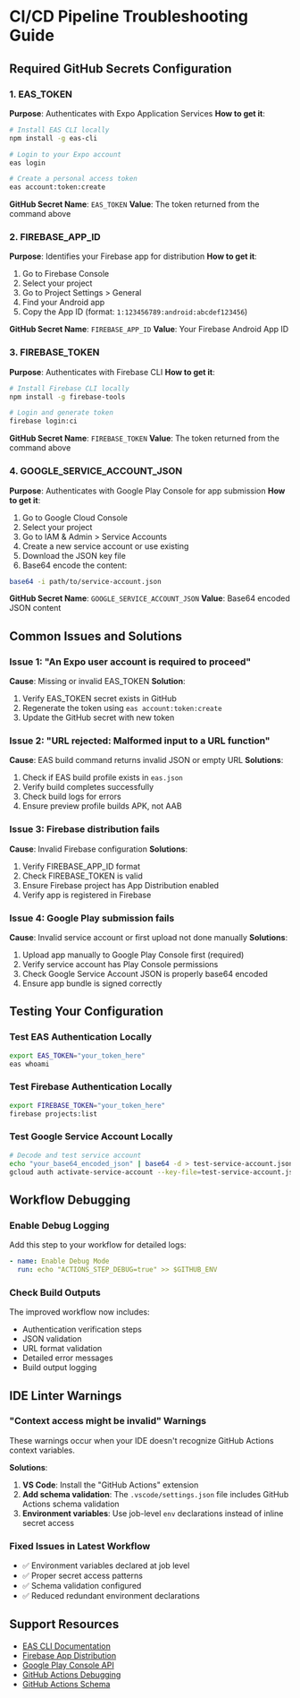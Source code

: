 # CI/CD Pipeline Troubleshooting Guide

## Required GitHub Secrets Configuration

### 1. EAS_TOKEN
**Purpose**: Authenticates with Expo Application Services
**How to get it**:
```bash
# Install EAS CLI locally
npm install -g eas-cli

# Login to your Expo account
eas login

# Create a personal access token
eas account:token:create
```
**GitHub Secret Name**: `EAS_TOKEN`
**Value**: The token returned from the command above

### 2. FIREBASE_APP_ID
**Purpose**: Identifies your Firebase app for distribution
**How to get it**:
1. Go to Firebase Console
2. Select your project
3. Go to Project Settings > General
4. Find your Android app
5. Copy the App ID (format: `1:123456789:android:abcdef123456`)

**GitHub Secret Name**: `FIREBASE_APP_ID`
**Value**: Your Firebase Android App ID

### 3. FIREBASE_TOKEN
**Purpose**: Authenticates with Firebase CLI
**How to get it**:
```bash
# Install Firebase CLI locally
npm install -g firebase-tools

# Login and generate token
firebase login:ci
```
**GitHub Secret Name**: `FIREBASE_TOKEN`
**Value**: The token returned from the command above

### 4. GOOGLE_SERVICE_ACCOUNT_JSON
**Purpose**: Authenticates with Google Play Console for app submission
**How to get it**:
1. Go to Google Cloud Console
2. Select your project
3. Go to IAM & Admin > Service Accounts
4. Create a new service account or use existing
5. Download the JSON key file
6. Base64 encode the content:
```bash
base64 -i path/to/service-account.json
```
**GitHub Secret Name**: `GOOGLE_SERVICE_ACCOUNT_JSON`
**Value**: Base64 encoded JSON content

## Common Issues and Solutions

### Issue 1: "An Expo user account is required to proceed"
**Cause**: Missing or invalid EAS_TOKEN
**Solution**:
1. Verify EAS_TOKEN secret exists in GitHub
2. Regenerate the token using `eas account:token:create`
3. Update the GitHub secret with new token

### Issue 2: "URL rejected: Malformed input to a URL function"
**Cause**: EAS build command returns invalid JSON or empty URL
**Solutions**:
1. Check if EAS build profile exists in `eas.json`
2. Verify build completes successfully
3. Check build logs for errors
4. Ensure preview profile builds APK, not AAB

### Issue 3: Firebase distribution fails
**Cause**: Invalid Firebase configuration
**Solutions**:
1. Verify FIREBASE_APP_ID format
2. Check FIREBASE_TOKEN is valid
3. Ensure Firebase project has App Distribution enabled
4. Verify app is registered in Firebase

### Issue 4: Google Play submission fails
**Cause**: Invalid service account or first upload not done manually
**Solutions**:
1. Upload app manually to Google Play Console first (required)
2. Verify service account has Play Console permissions
3. Check Google Service Account JSON is properly base64 encoded
4. Ensure app bundle is signed correctly

## Testing Your Configuration

### Test EAS Authentication Locally
```bash
export EAS_TOKEN="your_token_here"
eas whoami
```

### Test Firebase Authentication Locally
```bash
export FIREBASE_TOKEN="your_token_here"
firebase projects:list
```

### Test Google Service Account Locally
```bash
# Decode and test service account
echo "your_base64_encoded_json" | base64 -d > test-service-account.json
gcloud auth activate-service-account --key-file=test-service-account.json
```

## Workflow Debugging

### Enable Debug Logging
Add this step to your workflow for detailed logs:
```yaml
- name: Enable Debug Mode
  run: echo "ACTIONS_STEP_DEBUG=true" >> $GITHUB_ENV
```

### Check Build Outputs
The improved workflow now includes:
- Authentication verification steps
- JSON validation
- URL format validation
- Detailed error messages
- Build output logging

## IDE Linter Warnings

### "Context access might be invalid" Warnings
These warnings occur when your IDE doesn't recognize GitHub Actions context variables.

**Solutions**:
1. **VS Code**: Install the "GitHub Actions" extension
2. **Add schema validation**: The `.vscode/settings.json` file includes GitHub Actions schema validation
3. **Environment variables**: Use job-level `env` declarations instead of inline secret access

### Fixed Issues in Latest Workflow
- ✅ Environment variables declared at job level
- ✅ Proper secret access patterns
- ✅ Schema validation configured
- ✅ Reduced redundant environment declarations

## Support Resources

- [EAS CLI Documentation](https://docs.expo.dev/build/setup/)
- [Firebase App Distribution](https://firebase.google.com/docs/app-distribution)
- [Google Play Console API](https://developers.google.com/android-publisher)
- [GitHub Actions Debugging](https://docs.github.com/en/actions/monitoring-and-troubleshooting-workflows)
- [GitHub Actions Schema](https://json.schemastore.org/github-workflow.json) 